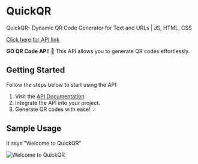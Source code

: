 # QuickQR
QuickQR- Dynamic QR Code Generator for Text and URLs | JS, HTML, CSS 

<a href="https://goqr.me/api/">Click here for API link</a>

**GO QR Code API**! 🚀 This API allows you to generate QR codes effortlessly.

## Getting Started

Follow the steps below to start using the API:

1. Visit the [API Documentation](https://goqr.me/api/doc)
2. Integrate the API into your project.
3. Generate QR codes with ease! 💡

## Sample Usage
It says "Welcome to QuickQR"


<img src="https://api.qrserver.com/v1/create-qr-code/?data=Welcome to QuickQR&size=300x300" alt="Welcome to QuickQR">
